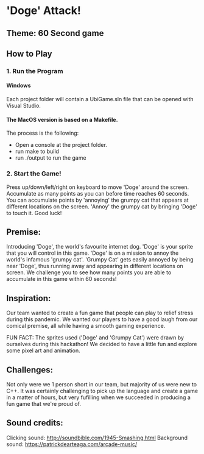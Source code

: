# 'Doge' Attack! 

## Theme: 60 Second game 


## How to Play
### 1. Run the Program
#### Windows

Each project folder will contain a UbiGame.sln file that can be opened with Visual Studio.

#### The MacOS version is based on a Makefile.

The process is the following:

- Open a console at the project folder.
- run make to build
- run ./output to run the game

### 2. Start the Game!
Press up/down/left/right on keyboard to move 'Doge' around the screen. Accumulate as many points as you can before time reaches 60 seconds. 
You can accumulate points by 'annoying' the grumpy cat that appears at different locations on the screen. 'Annoy' the grumpy cat by bringing 'Doge' to touch it. 
Good luck!

## Premise:

Introducing 'Doge', the world's favourite internet dog. 'Doge' is your sprite that you will control in this game. 
'Doge' is on a mission to annoy the world's infamous 'grumpy cat'. 'Grumpy Cat' gets easily annoyed by being near 'Doge', thus running away and appearing in different locations on screen. 
We challenge you to see how many points you are able to accumulate in this game within 60 seconds! 

## Inspiration:

Our team wanted to create a fun game that people can play to relief stress during this pandemic. 
We wanted our players to have a good laugh from our comical premise, all while having a smooth gaming experience. 

FUN FACT: The sprites used ('Doge' and 'Grumpy Cat') were drawn by ourselves during this hackathon! We decided to have a little fun and explore some pixel art and animation. 

## Challenges:

Not only were we 1 person short in our team, but majority of us were new to C++. 
It was certainly challenging to pick up the language and create a game in a matter of hours, but very fufilling when we succeeded in producing a fun game that we're proud of. 

## Sound credits:

Clicking sound: http://soundbible.com/1945-Smashing.html 
Background sound: https://patrickdearteaga.com/arcade-music/ 
